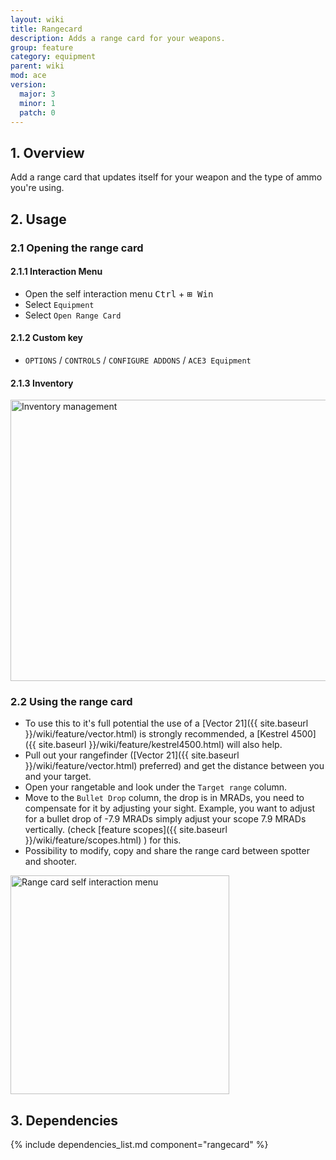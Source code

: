 ```yaml
---
layout: wiki
title: Rangecard
description: Adds a range card for your weapons.
group: feature
category: equipment
parent: wiki
mod: ace
version:
  major: 3
  minor: 1
  patch: 0
---
```


## 1. Overview

Add a range card that updates itself for your weapon and the type of ammo you're using.


## 2. Usage

### 2.1 Opening the range card

#### 2.1.1 Interaction Menu
- Open the self interaction menu <kbd>Ctrl</kbd> + <kbd>⊞&nbsp;Win</kbd>
- Select `Equipment`
- Select `Open Range Card`

#### 2.1.2 Custom key
- `OPTIONS` / `CONTROLS` / `CONFIGURE ADDONS` / `ACE3 Equipment`

#### 2.1.3 Inventory
<img src="{{ site.baseurl }}/img/wiki/feature/abtools_inventory.png" width="900" height="450" alt="Inventory management" />

### 2.2 Using the range card
- To use this to it's full potential the use of a [Vector 21]({{ site.baseurl }}/wiki/feature/vector.html) is strongly recommended, a [Kestrel 4500]({{ site.baseurl }}/wiki/feature/kestrel4500.html) will also help.
- Pull out your rangefinder ([Vector 21]({{ site.baseurl }}/wiki/feature/vector.html) preferred) and get the distance between you and your target.
- Open your rangetable and look under the `Target range` column.
- Move to the `Bullet Drop` column, the drop is in MRADs, you need to compensate for it by adjusting your sight. Example, you want to adjust for a bullet drop of -7.9 MRADs  simply adjust your scope 7.9 MRADs vertically. (check [feature scopes]({{ site.baseurl }}/wiki/feature/scopes.html) ) for this.
- Possibility to modify, copy and share the range card between spotter and shooter.
<img src="{{ site.baseurl }}/img/wiki/feature/rangecard_menu.jpg" width="350" height="350" alt="Range card self interaction menu" />


## 3. Dependencies

{% include dependencies_list.md component="rangecard" %}
